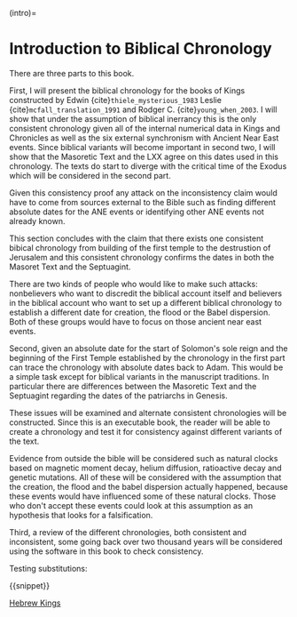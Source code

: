 
(intro)=
# Introduction to Biblical Chronology



There are three parts to this book.

First, I will present the biblical chronology for the books of Kings constructed 
by Edwin {cite}`thiele_mysterious_1983`
Leslie {cite}`mcfall_translation_1991` and Rodger C. {cite}`young_when_2003`.  I will show that under the assumption of biblical inerrancy this
is the only consistent chronology given all of the internal numerical data in Kings and Chronicles as well as the six external synchronism with Ancient Near
East events.  Since biblical variants will become important in second two, I will show that the Masoretic Text and the LXX agree on this dates
used in this chronology.  The texts do start to diverge with the critical time of the Exodus which will be considered in the second part.

Given this consistency proof any attack on the inconsistency claim would have to come from sources external to the Bible such as finding different absolute dates
for the ANE events or identifying other ANE events not already known. 

This section concludes with the claim that there exists one consistent bibical chronology from building of the first temple to the destrustion of Jerusalem and
this consistent chronology confirms the dates in both the Masoret Text and the Septuagint.

There are two kinds of people who would like to make such attacks: nonbelievers who want to discredit the biblical account itself and believers in the biblical 
account who
want to set up a different biblical chronology to establish a different date for creation, the flood or the Babel dispersion.  
Both of these groups would have to focus on those ancient near east events.

Second, given an absolute date for the start of Solomon's sole reign and the beginning of the First Temple established by the chronology
in the first part can trace the chronology with absolute dates back to Adam.  This would be a simple task except for biblical variants in the manuscript
traditions.  In particular there are differences between the Masoretic Text and the Septuagint regarding the dates of the patriarchs in Genesis.

These issues will be examined and alternate consistent chronologies will be constructed.  Since this is an executable book, the reader will be able
to create a chronology and test it for consistency against different variants of the text.

Evidence from outside the bible will be considered such as natural clocks based on magnetic moment decay, helium diffusion, ratioactive decay and 
genetic mutations.  All of
these will be considered with the assumption that the creation, the flood and the babel dispersion actually happened, because these events would have 
influenced some of these natural clocks.  Those who don't accept these events could look at this assumption as an hypothesis that looks for a falsification.

Third, a review of the different chronologies, both consistent and inconsistent, some going back over two thousand years will be considered 
using the software in this book to check consistency.


Testing substitutions:

{{snippet}}

[Hebrew Kings](./HebrewKings.ipynb)